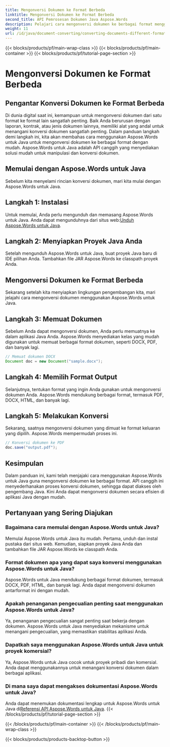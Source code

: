 ```yaml
---
title: Mengonversi Dokumen ke Format Berbeda
linktitle: Mengonversi Dokumen ke Format Berbeda
second_title: API Pemrosesan Dokumen Java Aspose.Words
description: Pelajari cara mengonversi dokumen ke berbagai format menggunakan Aspose.Words untuk Java. Panduan langkah demi langkah untuk konversi dokumen yang efisien.
weight: 11
url: /id/java/document-converting/converting-documents-different-formats/
---
```


{{< blocks/products/pf/main-wrap-class >}}
{{< blocks/products/pf/main-container >}}
{{< blocks/products/pf/tutorial-page-section >}}

# Mengonversi Dokumen ke Format Berbeda


## Pengantar Konversi Dokumen ke Format Berbeda

Di dunia digital saat ini, kemampuan untuk mengonversi dokumen dari satu format ke format lain sangatlah penting. Baik Anda berurusan dengan laporan, kontrak, atau jenis dokumen lainnya, memiliki alat yang andal untuk menangani konversi dokumen sangatlah penting. Dalam panduan langkah demi langkah ini, kita akan membahas cara menggunakan Aspose.Words untuk Java untuk mengonversi dokumen ke berbagai format dengan mudah. Aspose.Words untuk Java adalah API canggih yang menyediakan solusi mudah untuk manipulasi dan konversi dokumen.

## Memulai dengan Aspose.Words untuk Java

Sebelum kita menyelami rincian konversi dokumen, mari kita mulai dengan Aspose.Words untuk Java.

## Langkah 1: Instalasi

 Untuk memulai, Anda perlu mengunduh dan memasang Aspose.Words untuk Java. Anda dapat mengunduhnya dari situs web:[Unduh Aspose.Words untuk Java](https://releases.aspose.com/words/java/).

## Langkah 2: Menyiapkan Proyek Java Anda

Setelah mengunduh Aspose.Words untuk Java, buat proyek Java baru di IDE pilihan Anda. Tambahkan file JAR Aspose.Words ke classpath proyek Anda.

## Mengonversi Dokumen ke Format Berbeda

Sekarang setelah kita menyiapkan lingkungan pengembangan kita, mari jelajahi cara mengonversi dokumen menggunakan Aspose.Words untuk Java.

## Langkah 3: Memuat Dokumen

Sebelum Anda dapat mengonversi dokumen, Anda perlu memuatnya ke dalam aplikasi Java Anda. Aspose.Words menyediakan kelas yang mudah digunakan untuk memuat berbagai format dokumen, seperti DOCX, PDF, dan banyak lagi.

```java
// Memuat dokumen DOCX
Document doc = new Document("sample.docx");
```

## Langkah 4: Memilih Format Output

Selanjutnya, tentukan format yang ingin Anda gunakan untuk mengonversi dokumen Anda. Aspose.Words mendukung berbagai format, termasuk PDF, DOCX, HTML, dan banyak lagi.

## Langkah 5: Melakukan Konversi

Sekarang, saatnya mengonversi dokumen yang dimuat ke format keluaran yang dipilih. Aspose.Words mempermudah proses ini.

```java
// Konversi dokumen ke PDF
doc.save("output.pdf");
```

## Kesimpulan

Dalam panduan ini, kami telah menjajaki cara menggunakan Aspose.Words untuk Java guna mengonversi dokumen ke berbagai format. API canggih ini menyederhanakan proses konversi dokumen, sehingga dapat diakses oleh pengembang Java. Kini Anda dapat mengonversi dokumen secara efisien di aplikasi Java dengan mudah.

## Pertanyaan yang Sering Diajukan

### Bagaimana cara memulai dengan Aspose.Words untuk Java?

Memulai Aspose.Words untuk Java itu mudah. Pertama, unduh dan instal pustaka dari situs web. Kemudian, siapkan proyek Java Anda dan tambahkan file JAR Aspose.Words ke classpath Anda.

### Format dokumen apa yang dapat saya konversi menggunakan Aspose.Words untuk Java?

Aspose.Words untuk Java mendukung berbagai format dokumen, termasuk DOCX, PDF, HTML, dan banyak lagi. Anda dapat mengonversi dokumen antarformat ini dengan mudah.

### Apakah penanganan pengecualian penting saat menggunakan Aspose.Words untuk Java?

Ya, penanganan pengecualian sangat penting saat bekerja dengan dokumen. Aspose.Words untuk Java menyediakan mekanisme untuk menangani pengecualian, yang memastikan stabilitas aplikasi Anda.

### Dapatkah saya menggunakan Aspose.Words untuk Java untuk proyek komersial?

Ya, Aspose.Words untuk Java cocok untuk proyek pribadi dan komersial. Anda dapat menggunakannya untuk menangani konversi dokumen dalam berbagai aplikasi.

### Di mana saya dapat mengakses dokumentasi Aspose.Words untuk Java?

 Anda dapat menemukan dokumentasi lengkap untuk Aspose.Words untuk Java di[Referensi API Aspose.Words untuk Java](https://reference.aspose.com/words/java/).
{{< /blocks/products/pf/tutorial-page-section >}}

{{< /blocks/products/pf/main-container >}}
{{< /blocks/products/pf/main-wrap-class >}}

{{< blocks/products/products-backtop-button >}}
